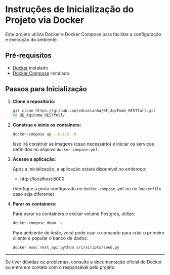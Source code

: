 # Instruções de Inicialização do Projeto via Docker

Este projeto utiliza Docker e Docker Compose para facilitar a configuração e execução do ambiente.

## Pré-requisitos

- [Docker](https://docs.docker.com/get-docker/) instalado
- [Docker Compose](https://docs.docker.com/compose/install/) instalado

## Passos para Inicialização

1. **Clone o repositório:**

   ```bash
   git clone https://github.com/edcastanha/BE_AqiFome_RESTfull.git
   cd BE_AqiFome_RESTfull/
   ```

2. **Construa e inicie os containers:**

   ```bash
   docker-compose up --build -d
   ```

   Isso irá construir as imagens (caso necessário) e iniciar os serviços definidos no arquivo `docker-compose.yml`.

3. **Acesse a aplicação:**

   Após a inicialização, a aplicação estará disponível no endereço:

   - http://localhost:8000

   (Verifique a porta configurada no `docker-compose.yml` ou no `Dockerfile` caso seja diferente)

4. **Parar os containers:**

   Para parar os containers e excluir volume Postgres, utilize:

   ```bash
   docker-compose down -v
   ```

   Para ambiente de teste, você pode usar o comando para criar o primeiro cliente e popular o banco de dados:

   ```bash
   docker exec rest_api python src/scripts/seed.py
   ```

---

Se tiver dúvidas ou problemas, consulte a documentação oficial do Docker ou entre em contato com o responsável pelo projeto.
